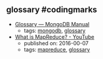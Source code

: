 glossary #codingmarks 
---
* [Glossary — MongoDB Manual](https://docs.mongodb.com/manual/reference/glossary/)
    * tags: [mongodb](../tags/mongodb.md), [glossary](../tags/glossary.md)
* [What is MapReduce? - YouTube](https://www.youtube.com/watch?v=43fqzaSH0CQ)
    * published on: 2016-00-07
    * tags: [mapreduce](../tags/mapreduce.md), [glossary](../tags/glossary.md)
